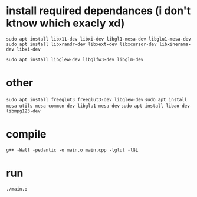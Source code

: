 # install required dependances (i don't ktnow which exacly xd)

`sudo apt install libx11-dev libxi-dev libgl1-mesa-dev libglu1-mesa-dev`
`sudo apt install libxrandr-dev libxext-dev libxcursor-dev libxinerama-dev libxi-dev`

`sudo apt install libglew-dev libglfw3-dev libglm-dev`

# other

`sudo apt install freeglut3 freeglut3-dev libglew-dev`
`sudo apt install mesa-utils mesa-common-dev libglu1-mesa-dev`
`sudo apt install libao-dev libmpg123-dev`

# compile
 
`g++ -Wall -pedantic -o main.o main.cpp -lglut -lGL`

# run

`./main.o`